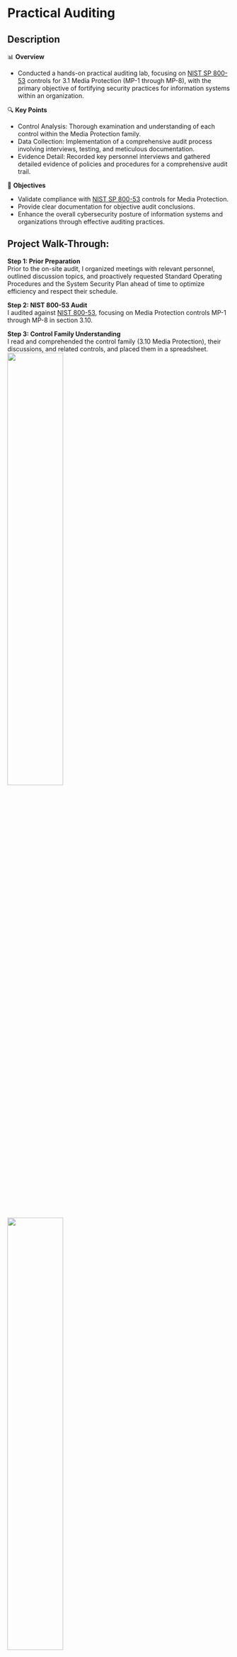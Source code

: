 <h1>Practical Auditing</h1>

<h2>Description</h2>

📊 **Overview**
  - Conducted a hands-on practical auditing lab, focusing on [NIST SP 800-53](https://nvlpubs.nist.gov/nistpubs/SpecialPublications/NIST.SP.800-53r5.pdf) controls for 3.1 Media Protection (MP-1 through MP-8), with the primary objective of fortifying security practices for information systems within an organization.
    
🔍 **Key Points**
  - Control Analysis: Thorough examination and understanding of each control within the Media Protection family.
  - Data Collection: Implementation of a comprehensive audit process involving interviews, testing, and meticulous documentation.
  - Evidence Detail: Recorded key personnel interviews and gathered detailed evidence of policies and procedures for a comprehensive audit trail.

🚀 **Objectives**
  - Validate compliance with [NIST SP 800-53](https://nvlpubs.nist.gov/nistpubs/SpecialPublications/NIST.SP.800-53r5.pdf) controls for Media Protection.
  - Provide clear documentation for objective audit conclusions.
  - Enhance the overall cybersecurity posture of information systems and organizations through effective auditing practices.

<h2>Project Walk-Through:</h2>

**Step 1: Prior Preparation**  
Prior to the on-site audit, I organized meetings with relevant personnel, outlined discussion topics, and proactively requested Standard Operating Procedures and the System Security Plan ahead of time to optimize efficiency and respect their schedule.

**Step 2: NIST 800-53 Audit**  
I audited against [NIST 800-53](https://nvlpubs.nist.gov/nistpubs/SpecialPublications/NIST.SP.800-53r5.pdf), focusing on Media Protection controls MP-1 through MP-8 in section 3.10.

**Step 3: Control Family Understanding**  
I read and comprehended the control family (3.10 Media Protection), their discussions, and related controls, and placed them in a spreadsheet. <br/>
<img src="https://imgur.com/ZSdRS0V.png" height="50%" width="50%" /> <br/> 
<img src="https://i.imgur.com/QzC279O.jpg" height="50%" width="50%" /> <br/>

**Step 4: Data Collection**  
Data collection involved interviews, testing, or documentation. For example, evidence of Policy and Procedures (MP-1) was gathered through an interview, requiring thorough documentation of key insights. <br/>
![Image 3](https://i.imgur.com/jILG91h.jpg)

**Step 5: Evidence Detailing**  
Evidence detailing was gathered during the interview with the Director of IT, Frank Reynolds, who was asked about policies and procedures regarding media protection. <br/>
![Image 4](https://i.imgur.com/RAJgZdU.jpg)

**Step 6: Findings**  
Based on the evidence from the interview with Frank Reynolds, the finding was that "No media protection policy or procedures were available." <br/>
![Image 5](https://i.imgur.com/cUzR2I9.jpg)

**Step 7: Auditor's Disposition**  
My disposition as an auditor was that there were no policies or procedures for media protection in place. <br/>
![Image 6](https://i.imgur.com/XfoS1Rn.jpg)

**Step 8: Repetition for Each Control**  
I then repeated steps 5-8 for each control from MP-2 through MP-8 by means of interviews, testing, or documentation. <br/>
<img src="https://i.imgur.com/J5Gd4OG.png" height="50%" width="50%" /> <br/>

<span style="font-size: 2em;"><a href="https://docs.google.com/spreadsheets/d/17zRvzwwiNtiXcRV9rU4kEA-JNNDUuKhEi1iBXxCatS0/edit?usp=sharing" target="_blank">Click link for audit spreadsheet</a></span>
</p>


<!--
 ```diff
- text in red
+ text in green
! text in orange
# text in gray
@@ text in purple (and bold)@@
```
--!>
